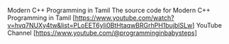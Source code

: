 Modern C++ Programming in Tamil
The source code for Modern C++ Programming in Tamil [https://www.youtube.com/watch?v=hvq7NUXy4tw&list=PLoEET6yIi0BtHtaqwBRGrhPH1bujblSLw]
YouTube Channel [https://www.youtube.com/@programminginbabysteps]
